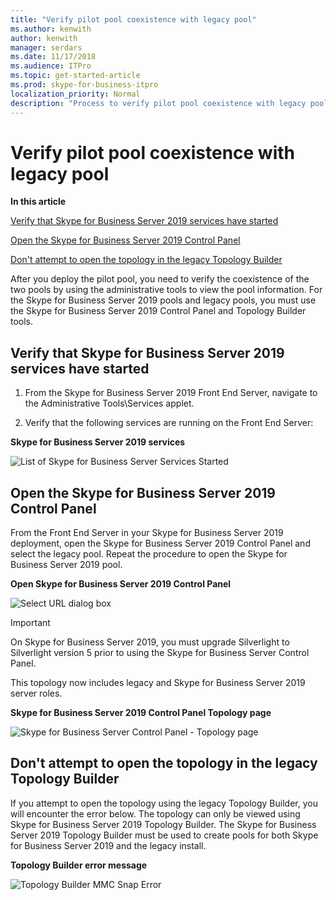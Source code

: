 ```yaml
---
title: "Verify pilot pool coexistence with legacy pool"
ms.author: kenwith
author: kenwith
manager: serdars
ms.date: 11/17/2018
ms.audience: ITPro
ms.topic: get-started-article
ms.prod: skype-for-business-itpro
localization_priority: Normal
description: "Process to verify pilot pool coexistence with legacy pool."
---
```


# Verify pilot pool coexistence with legacy pool

 **In this article**
  
[Verify that Skype for Business Server 2019 services have started](#sectionSection0)
  
[Open the Skype for Business Server 2019 Control Panel](#sectionSection1)
  
[Don't attempt to open the topology in the legacy Topology Builder](#sectionSection2)
  
After you deploy the pilot pool, you need to verify the coexistence of the two pools by using the administrative tools to view the pool information. For the Skype for Business Server 2019 pools and legacy pools, you must use the Skype for Business Server 2019 Control Panel and Topology Builder tools. 
  
## Verify that Skype for Business Server 2019 services have started
<a name="sectionSection0"> </a>

1. From the Skype for Business Server 2019 Front End Server, navigate to the Administrative Tools\Services applet.
    
2. Verify that the following services are running on the Front End Server:
    
**Skype for Business Server 2019 services**

![List of Skype for Business Server Services Started](../../media/Migration_LyncServer_from_LyncServer2010_ServicesStarted.png)
  
## Open the Skype for Business Server 2019 Control Panel
<a name="sectionSection1"> </a>

From the Front End Server in your Skype for Business Server 2019 deployment, open the Skype for Business Server 2019 Control Panel and select the legacy pool. Repeat the procedure to open the Skype for Business Server 2019 pool.
  
**Open Skype for Business Server 2019 Control Panel**

![Select URL dialog box](../../media/Migration_LyncServer_from_LyncServer2010_CPanelOpenDialog.png)
  
> [!IMPORTANT]
> On Skype for Business Server 2019, you must upgrade Silverlight to Silverlight version 5 prior to using the Skype for Business Server Control Panel. 
  
This topology now includes legacy and Skype for Business Server 2019 server roles. 
  
**Skype for Business Server 2019 Control Panel Topology page**

![Skype for Business Server Control Panel - Topology page](../../media/migration_lyncserver_config_w15_lcsp_topology.JPG)
  
## Don't attempt to open the topology in the legacy Topology Builder
<a name="sectionSection2"> </a>

If you attempt to open the topology using the legacy Topology Builder, you will encounter the error below. The topology can only be viewed using Skype for Business Server 2019 Topology Builder. The Skype for Business Server 2019 Topology Builder must be used to create pools for both Skype for Business Server 2019 and the legacy install.
  
**Topology Builder error message**

![Topology Builder MMC Snap Error](../../media/Migration_LyncServer_from_LyncServer2010_TopoBuilderErrorMsg.png)
  

